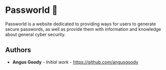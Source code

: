 # Passworld 🔑

Passworld is a website dedicated to providing ways for users to generate secure passwords, as well as provide them with information and knowledge about general cyber security.


## Authors

* **Angus Goody** - *Initial work* - https://github.com/angusgoody




